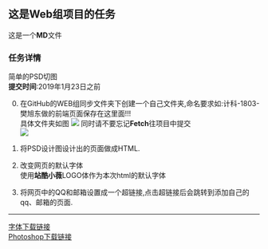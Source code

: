 ## 这是Web组项目的任务
这是一个**MD**文件  





### 任务详情 
简单的PSD切图  
**提交时间**:2019年1月23日之前
  
0. 在GitHub的WEB组同步文件夹下创建一个自己文件夹,命名要求如:计科-1803-樊旭东做的前端页面保存在这里面!!!  
具体文件夹如图
![](https://i.imgur.com/okX3062.png)
同时请不要忘记**Fetch**往项目中提交  
![](https://i.imgur.com/hhXhSOU.png)
  
1. 将PSD设计图设计出的页面做成HTML.  
2. 改变网页的默认字体  
使用**站酷小薇**LOGO体作为本次html的默认字体

3. 将网页中的QQ和邮箱设置成一个超链接,点击超链接后会跳转到添加自己的qq、邮箱的页面.

---
[字体下载链接](http://www.zcool.com.cn/special/zcoolfonts/#secondPage "字体下载")  
[Photoshop下载链接](https://baidu.com "baidu.com")

  
